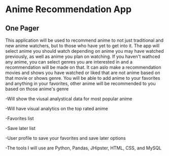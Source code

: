 # Anime Recommendation App

## One Pager

This application will be used to recommend anime to not just traditional and new anime watchers, but to those who have yet to get into it. The app will select
anime you should watch depending on anime you may have watched previously, as well as anime you plan on watching.
If you haven't wathced any anime, you can select genres you are interested in and a recommendation will be made on that. It can aslo make a recommendation
movies and shows you have watched or liked that are not anime based on that movie or shows genre. You will be able to add anime to your favorites
and anything in your favorites, other anime will be recommended to you based on those anime's genre

-Will show the viusal analystical data for most popular anime

-Will have visual analytics on the top rated anime

-Favorites list

-Save later list

-User profile to save your favorites and save later options

-The tools I will use are Python, Pandas, JHipster, HTML, CSS, and MySQL
